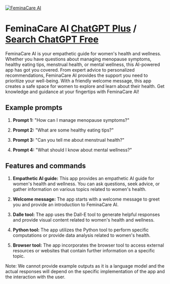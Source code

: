 
[![FeminaCare AI](https://files.oaiusercontent.com/file-BVQmIPHRgH2ix0prCrp5fZr7?se=2123-10-18T04%3A27%3A09Z&sp=r&sv=2021-08-06&sr=b&rscc=max-age%3D31536000%2C%20immutable&rscd=attachment%3B%20filename%3D5b020ebe-341d-4b75-8cf3-c227c4004f8d.png&sig=BPrlYU2sD1cHD6ZAN4Ezh5YdsC3hglHB05faxi2uANQ%3D)](https://chat.openai.com/g/g-mYqr9rQX4-feminacare-ai)

# FeminaCare AI [ChatGPT Plus](https://chat.openai.com/g/g-mYqr9rQX4-feminacare-ai) / [Search ChatGPT Free](https://gptcall.net/index.html#/?search=FeminaCare%20AI)

FeminaCare AI is your empathetic guide for women's health and wellness. Whether you have questions about managing menopause symptoms, healthy eating tips, menstrual health, or mental wellness, this AI-powered app has got you covered. From expert advice to personalized recommendations, FeminaCare AI provides the support you need to prioritize your well-being. With a friendly welcome message, this app creates a safe space for women to explore and learn about their health. Get knowledge and guidance at your fingertips with FeminaCare AI!

## Example prompts

1. **Prompt 1:** "How can I manage menopause symptoms?"

2. **Prompt 2:** "What are some healthy eating tips?"

3. **Prompt 3:** "Can you tell me about menstrual health?"

4. **Prompt 4:** "What should I know about mental wellness?"

## Features and commands

1. **Empathetic AI guide:** This app provides an empathetic AI guide for women's health and wellness. You can ask questions, seek advice, or gather information on various topics related to women's health.

2. **Welcome message:** The app starts with a welcome message to greet you and provide an introduction to FeminaCare AI.

3. **Dalle tool:** The app uses the Dall-E tool to generate helpful responses and provide visual content related to women's health and wellness.

4. **Python tool:** The app utilizes the Python tool to perform specific computations or provide data analysis related to women's health.

5. **Browser tool:** The app incorporates the browser tool to access external resources or websites that contain further information on a specific topic.

Note: We cannot provide example outputs as it is a language model and the actual responses will depend on the specific implementation of the app and the interaction with the user.


